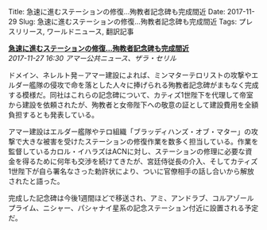 Title: 急速に進むステーションの修復…殉教者記念碑も完成間近
Date: 2017-11-29
Slug: 急速に進むステーションの修復…殉教者記念碑も完成間近
Tags: プレスリリース, ワールドニュース, 翻訳記事

<p class="lead"><strong><a href="https://community.eveonline.com/news/news-channels/world-news/monuments-to-martyrs-of-the-amarr-empire-near-completion-as-station-renovations-proceed-apace/">急速に進むステーションの修復…殉教者記念碑も完成間近</a></strong><br/>
<em>2017-11-27 16:30 アマー公共ニュース、ザラ・セリル</em></p>
<p>ドメイン、ネレルト発－アマー建設によれば、ミンマターテロリストの攻撃やエルダー艦隊の侵攻で命を落とした人々に捧げられる殉教者記念碑がまもなく完成する模様だ。同社はこれらの記念碑について、カティズ1世陛下を代理して帝室から建設を依頼されたが、殉教者と女帝陛下への敬意の証として建設費用を全額負担するとも発表している。</p>
<p>アマー建設はエルダー艦隊やテロ組織「ブラッディハンズ・オブ・マター」の攻撃で大きな被害を受けたステーションの修復作業を数多く担当している。作業を監督しているカロル・イハラズはACNに対し、ステーションの修理に必要な資金を得るために何年も交渉を続けてきたが、宮廷侍従長の介入、そしてカティズ1世陛下が自ら署名なさった勅許状により、ついに官僚相手の話し合いから解放されたと語った。</p>
<p>完成した記念碑は今後1週間ほどで移送され、アミ、アンドラブ、コルアゾールプライム、ニシャー、パシャナイ星系の記念ステーション付近に設置される予定だ。</p>


